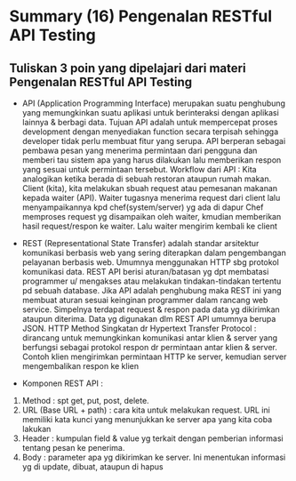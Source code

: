 # Summary (16) Pengenalan RESTful API Testing
## Tuliskan 3 poin yang dipelajari dari materi Pengenalan RESTful API Testing

- API (Application Programming Interface) merupakan suatu penghubung yang memungkinkan suatu aplikasi untuk berinteraksi dengan aplikasi lainnya & berbagi data. Tujuan API adalah untuk mempercepat proses development dengan menyediakan function secara terpisah sehingga developer tidak perlu membuat fitur yang serupa. API berperan sebagai pembawa pesan yang menerima permintaan dari pengguna dan memberi tau sistem apa yang harus dilakukan lalu memberikan respon yang sesuai untuk permintaan tersebut. Workflow dari API : Kita analogikan ketika berada di sebuah restoran ataupun rumah makan. Client (kita), kita melakukan sbuah request atau pemesanan makanan kepada waiter (API). Waiter tugasnya menerima request dari client lalu menyampaikannya kpd chef(system/server) yg ada di dapur Chef memproses request yg disampaikan oleh waiter, kmudian memberikan hasil request/respon ke waiter. Lalu waiter mengirim kembali ke client

- REST (Representational State Transfer) adalah standar arsitektur komunikasi berbasis web yang sering diterapkan dalam pengembangan pelayanan berbasis web. Umumnya menggunakan HTTP sbg protokol komunikasi data. REST API berisi aturan/batasan yg dpt membatasi programmer u/ mengakses atau melakukan tindakan-tindakan tertentu pd sebuah database. Jika API adalah penghubung maka REST ini yang membuat aturan sesuai keinginan  programmer dalam rancang web service. Simpelnya terdapat request & respon pada data yg dikirimkan ataupun diterima. Data yg digunakan dlm REST API umumnya berupa JSON. HTTP Method Singkatan dr Hypertext Transfer Protocol : dirancang untuk memungkinkan komunikasi antar klien & server yang berfungsi sebagai protokol respon dr permintaan antar klien & server. Contoh klien mengirimkan permintaan HTTP ke server, kemudian server mengembalikan respon ke klien
- Komponen REST API :
1.	Method : spt get, put, post, delete.
2.	URL (Base URL + path) : cara kita untuk melakukan request. URL ini memiliki kata kunci yang menunjukkan ke server apa yang kita coba lakukan 
3.	Header : kumpulan field & value yg terkait dengan pemberian informasi tentang pesan ke penerima.
4.	Body : parameter apa yg dikirimkan ke server. Ini menentukan informasi yg di update, dibuat, ataupun di hapus
